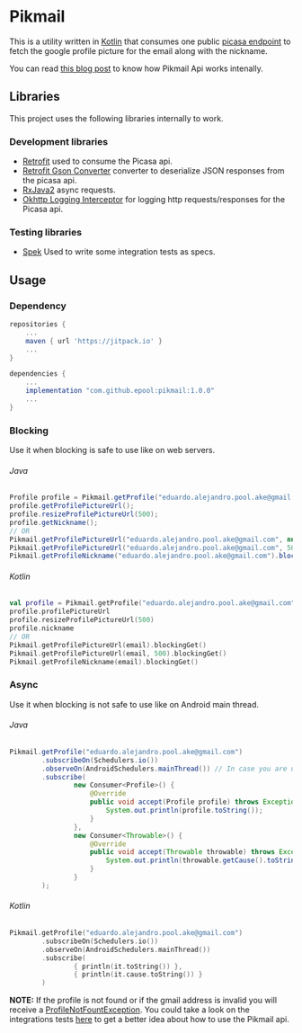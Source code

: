 # Pikmail

This is a utility written in [Kotlin](http://kotlinlang.org/) that consumes one public [picasa endpoint](http://picasaweb.google.com/data/entry/api/user/eduardo.alejandro.pool.ake@gmail.com?alt=json) to fetch the google profile picture for the email along with the nickname.

You can read [this blog post](https://nearsoft.com/blog/pikmail-emails-to-pictures-using-kotlin/) to know how Pikmail Api works intenally.

## Libraries

This project uses the following libraries internally to work.

### Development libraries

- [Retrofit](http://square.github.io/retrofit/) used to consume the Picasa api.
- [Retrofit Gson Converter](https://github.com/square/retrofit/tree/master/retrofit-converters/gson) converter to deserialize JSON responses from the picasa api.
- [RxJava2](https://github.com/ReactiveX/RxJava) async requests.
- [Okhttp Logging Interceptor](https://github.com/ReactiveX/RxJava) for logging http requests/responses for the Picasa api.

### Testing libraries

- [Spek](http://spekframework.org/) Used to write some integration tests as specs.

## Usage

### Dependency

```groovy
repositories {
    ...
    maven { url 'https://jitpack.io' }
    ...
}

dependencies {
    ...
    implementation "com.github.epool:pikmail:1.0.0"
    ...
}
```

### Blocking

Use it when blocking is safe to use like on web servers.

###### Java

```java
Profile profile = Pikmail.getProfile("eduardo.alejandro.pool.ake@gmail.com").blockingGet();
profile.getProfilePictureUrl();
profile.resizeProfilePictureUrl(500);
profile.getNickname();
// OR
Pikmail.getProfilePictureUrl("eduardo.alejandro.pool.ake@gmail.com", null).blockingGet();
Pikmail.getProfilePictureUrl("eduardo.alejandro.pool.ake@gmail.com", 500).blockingGet();
Pikmail.getProfileNickname("eduardo.alejandro.pool.ake@gmail.com").blockingGet();
```

###### Kotlin

```kotlin
val profile = Pikmail.getProfile("eduardo.alejandro.pool.ake@gmail.com").blockingGet()
profile.profilePictureUrl
profile.resizeProfilePictureUrl(500)
profile.nickname
// OR
Pikmail.getProfilePictureUrl(email).blockingGet()
Pikmail.getProfilePictureUrl(email, 500).blockingGet()
Pikmail.getProfileNickname(email).blockingGet()
```

### Async

Use it when blocking is not safe to use like on Android main thread.

###### Java

```java
Pikmail.getProfile("eduardo.alejandro.pool.ake@gmail.com")
        .subscribeOn(Schedulers.io())
        .observeOn(AndroidSchedulers.mainThread()) // In case you are using it on Android or use any other scheduler you need
        .subscribe(
                new Consumer<Profile>() {
                    @Override
                    public void accept(Profile profile) throws Exception {
                        System.out.println(profile.toString());
                    }
                },
                new Consumer<Throwable>() {
                    @Override
                    public void accept(Throwable throwable) throws Exception {
                        System.out.println(throwable.getCause().toString());
                    }
                }
        );
```

###### Kotlin

```kotlin
Pikmail.getProfile("eduardo.alejandro.pool.ake@gmail.com")
        .subscribeOn(Schedulers.io())
        .observeOn(AndroidSchedulers.mainThread())
        .subscribe(
                { println(it.toString()) },
                { println(it.cause.toString()) }
        )
```

**NOTE:** If the profile is not found or if the gmail address is invalid you will receive a [ProfileNotFountException](https://github.com/epool/pikmail/blob/master/src/main/kotlin/com/nearsoft/pikmail/ProfileNotFountException.kt). You could take a look on the integrations tests [here](https://github.com/epool/pikmail/blob/master/src/test/kotlin/com/nearsoft/pikmail/PikmailTest.kt) to get a better idea about how to use the Pikmail api. 

